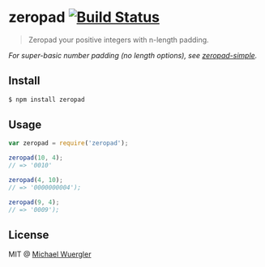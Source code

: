 # zeropad [![Build Status](https://travis-ci.org/radiovisual/zeropad.svg)](https://travis-ci.org/radiovisual/zeropad)

> Zeropad your positive integers with n-length padding.

*For super-basic number padding (no length options), see [zeropad-simple](https://github.com/radiovisual/simple-zeropad).*

## Install

```sh
$ npm install zeropad
```

## Usage
```js
var zeropad = require('zeropad');

zeropad(10, 4);
// => '0010'

zeropad(4, 10);
// => '0000000004');

zeropad(9, 4);
// => '0009');

```

## License

MIT @ [Michael Wuergler](http://numetriclabs.com)